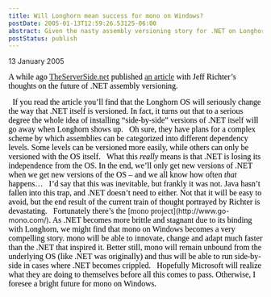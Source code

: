 ```yaml
---
title: Will Longhorn mean success for mono on Windows?
postDate: 2005-01-13T12:59:26.53125-06:00
abstract: Given the nasty assembly versioning story for .NET on Longhorn, it seems quite possible that mono will become very popular starting with Winndows Longhorn.
postStatus: publish
---
```

13 January 2005

<font face="Times New Roman" color="#000000" size="3">A while ago </font>[<font face="Times New Roman" size="3">TheServerSide.net</font>](http://www.theserverside.net/)<font face="Times New Roman" color="#000000" size="3"> published </font>[<font face="Times New Roman" size="3">an article</font>](http://www.theserverside.net/news/thread.tss?thread_id=27830)<font face="Times New Roman" color="#000000" size="3"> with Jeff Richter&#8217;s thoughts on the future of .NET assembly versioning.</font>

<?xml:namespace prefix = o ns = "urn:schemas-microsoft-com:office:office" /><o:p><font face="Times New Roman" color="#000000" size="3">&nbsp;</font></o:p>

<font face="Times New Roman" color="#000000" size="3">If you read the article you&#8217;ll find that the Longhorn OS will seriously change the way that .NET itself is versioned. In fact, it turns out that to a serious degree the whole idea of installing &#8220;side-by-side&#8221; versions of .NET itself will go away when Longhorn shows up.</font>

<o:p><font face="Times New Roman" color="#000000" size="3">&nbsp;</font></o:p>

<font face="Times New Roman" color="#000000" size="3">Oh sure, they have plans for a complex scheme by which assemblies can be categorized into different dependency levels. Some levels can be versioned more easily, while others can only be versioned with the OS itself.</font>

<o:p><font face="Times New Roman" color="#000000" size="3">&nbsp;</font></o:p>

<font face="Times New Roman" color="#000000" size="3">What this <i style="mso-bidi-font-style: normal">really</i> means is that .NET is losing its independence from the OS. In the end, we&#8217;ll only get new versions of .NET when we get new versions of the OS &#8211; and we all know how often <i style="mso-bidi-font-style: normal">that</i> happens&#8230;</font>

<o:p><font face="Times New Roman" color="#000000" size="3">&nbsp;</font></o:p>

<font face="Times New Roman" color="#000000" size="3">I&#8217;d say that this was inevitable, but frankly it was not. Java hasn&#8217;t fallen into this trap, and .NET doesn&#8217;t need to either. Not that it will be easy to avoid, but the end result of the current train of thought portrayed by Richter is devastating.</font>

<o:p><font face="Times New Roman" color="#000000" size="3">&nbsp;</font></o:p>

<font face="Times New Roman" color="#000000" size="3">Fortunately there&#8217;s the </font>[<font face="Times New Roman" size="3">mono project</font>](http://www.go-mono.com/)<font face="Times New Roman" color="#000000" size="3">. As .NET becomes more brittle and stagnant due to its binding with Longhorn, we might find that mono on Windows becomes a very compelling story. mono will be able to innovate, change and adapt much faster than the .NET that inspired it. Better still, mono will remain unbound from the underlying OS (like .NET was originally) and thus will be able to run side-by-side in cases where .NET becomes crippled.</font>

<o:p><font face="Times New Roman" color="#000000" size="3">&nbsp;</font></o:p>

<font face="Times New Roman" color="#000000" size="3">Hopefully Microsoft will realize what they are doing to themselves before all this comes to pass. Otherwise, I foresee a bright future for mono on Windows.</font>
